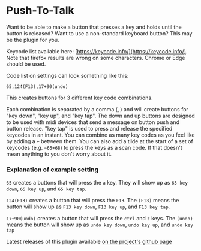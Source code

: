 # Push-To-Talk

Want to be able to make a button that presses a key and holds until the button is released? Want to use a non-standard keyboard button? This may be the plugin for you.

Keycode list available here: [https://keycode.info/](https://keycode.info/). Note that firefox results are wrong on some characters. Chrome or Edge should be used.

Code list on settings can look something like this:

```65,124(F13),17+90(undo)```

This creates buttons for 3 different key code combinations.

Each combination is separated by a comma (`,`) and will create buttons for "key down", "key up", and "key tap". The down and up buttons are designed to be used with midi devices that send a message on button push and button release. "key tap" is used to press and release the specified keycodes in an instant. You can combine as many key codes as you feel like by adding a `+` between them. You can also add a tilde at the start of a set of keycodes (e.g. `~65+68`) to press the keys as a scan code. If that doesn't mean anything to you don't worry about it.

### Explanation of example setting

`65` creates a buttons that will press the `a` key. They will show up as `65 key down`, `65 key up`, and `65 key tap`.

`124(F13)` creates a button that will press the `F13`. The `(F13)` means the button will show up as `F13 key down`, `F13 key up`, and `F13 key tap`.

`17+90(undo)` creates a button that will press the `ctrl` and `z` keys. The `(undo)` means the button will show up as `undo key down`, `undo key up`, and `undo key tap`


Latest releases of this plugin available [on the project's github page](https://github.com/Jaggernaut555/midi-mixer-push-to-talk/releases/latest)
